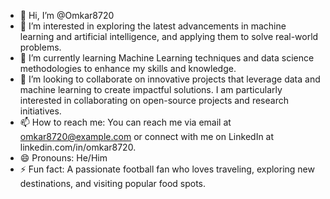 - 👋 Hi, I’m @Omkar8720
- 👀 I’m interested in exploring the latest advancements in machine learning and artificial intelligence, and applying them to solve real-world problems.
- 🌱 I’m currently learning Machine Learning techniques and data science methodologies to enhance my skills and knowledge.
- 💞️ I’m looking to collaborate on innovative projects that leverage data and machine learning to create impactful solutions. I am particularly interested in collaborating on open-source projects and research initiatives.
- 📫 How to reach me: You can reach me via email at omkar8720@example.com or connect with me on LinkedIn at linkedin.com/in/omkar8720.
- 😄 Pronouns: He/Him
- ⚡ Fun fact: A passionate football fan who loves traveling, exploring new destinations, and visiting popular food spots.

<!---
Omkar8720/Omkar8720 is a ✨ special ✨ repository because its `README.md` (this file) appears on your GitHub profile.
You can click the Preview link to take a look at your changes.
--->
